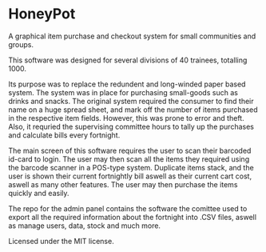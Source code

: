 HoneyPot
========

A graphical item purchase and checkout system for small communities and groups.

This software was designed for several divisions of 40 trainees, totalling 1000. 

Its purpose was to replace the redundent and long-winded paper based system. The system was in place for purchasing small-goods such as drinks and snacks. The original system required the consumer to find their name on a huge spread sheet, and mark off the number of items purchased in the respective item fields. However, this was prone to error and theft. Also, it requried the supervising committee hours to tally up the purchases and calculate bills every fortnight.

The main screen of this software requires the user to scan their barcoded id-card to login. The user may then scan all the items they required using the barcode scanner in a POS-type system. Duplicate items stack, and the user is shown their current fortnightly bill aswell as their current cart cost, aswell as many other features. The user may then purchase the items quickly and easily.

The repo for the admin panel contains the software the comittee used to export all the required information about the fortnight into .CSV files, aswell as manage users, data, stock and much more.

Licensed under the MIT license.

